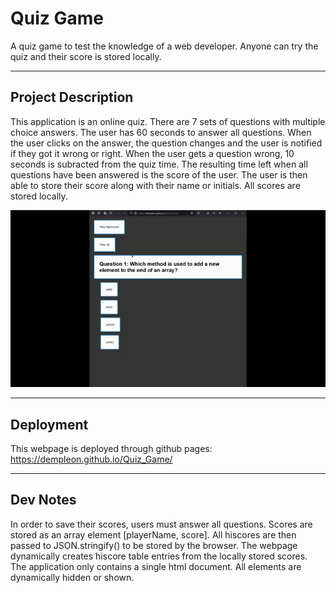# Quiz Game
A quiz game to test the knowledge of a web developer. Anyone can try the quiz and their score is stored locally.

<hr>

## Project Description
This application is an online quiz. There are 7 sets of questions with multiple choice answers. The user has 60 seconds to answer all questions. When the user clicks on the answer, the question changes and the user is notified if they got it wrong or right. When the user gets a question wrong, 10 seconds is subracted from the quiz time. The resulting time left when all questions have been answered is the score of the user. The user is then able to store their score along with their name or initials. All scores are stored locally.

![image](./assets/images/quiz_demo.gif) 



<hr>

## Deployment
This webpage is deployed through github pages:
https://dempleon.github.io/Quiz_Game/


<hr>

## Dev Notes
In order to save their scores, users must answer all questions. Scores are stored as an array element [playerName, score]. All hiscores are then passed to JSON.stringify() to be stored by the browser. The webpage dynamically creates hiscore table entries from the locally stored scores. The application only contains a single html document. All elements are dynamically hidden or shown.
